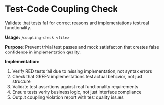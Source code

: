 # Test-Code Coupling Check

Validate that tests fail for correct reasons and implementations test real functionality.

**Usage:** `/coupling-check <file>`

**Purpose:** Prevent trivial test passes and mock satisfaction that creates false confidence in implementation quality.

**Implementation:**
1. Verify RED tests fail due to missing implementation, not syntax errors
2. Check that GREEN implementations test actual behavior, not just structure
3. Validate test assertions against real functionality requirements
4. Ensure tests verify business logic, not just interface compliance
5. Output coupling violation report with test quality issues